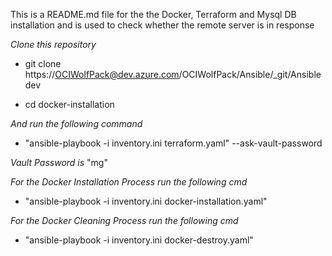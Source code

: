 This is a README.md file for the the Docker, Terraform and Mysql DB installation and is used to check whether the remote server is in response

*Clone this repository*
 - git clone https://OCIWolfPack@dev.azure.com/OCIWolfPack/Ansible/_git/Ansible dev

 - cd docker-installation


*And run the following command*
 - "ansible-playbook -i inventory.ini terraform.yaml" 
 --ask-vault-password 

*Vault Password is*   "mg"


*For the Docker Installation Process run the following cmd*
  - "ansible-playbook -i inventory.ini docker-installation.yaml"

*For the Docker Cleaning Process run the following cmd*
  - "ansible-playbook -i inventory.ini docker-destroy.yaml"